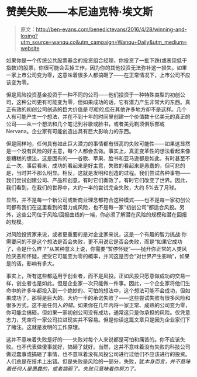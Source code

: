 # 赞美失败——本尼迪克特·埃文斯

> 原文：<http://ben-evans.com/benedictevans/2016/4/28/winning-and-losing?utm_source=wanqu.co&utm_campaign=Wanqu+Daily&utm_medium=website>

如果你是一个传统公共股票基金的投资组合经理，你投资了一批下跌(或表现低于指数)的股票，你很可能会丢掉工作，因为你的其他投资无法弥补这一损失。如果一家上市公司变为零，这意味着很多人都搞砸了——在正常情况下，上市公司不应该变为零。

但是风险投资基金投资于一种不同的公司——他们投资于一种特殊类型的初创公司，这种公司更有可能变为零，但如果成功的话，它有潜力产生非常大的东西。真正有效的初创公司创造的巨大价值是*可能的*,但在其他许多地方却不是这样。几个人有可能产生一个想法，并在不到十年的时间里创建一个价值数十亿美元的真正的公司——从一个想法和几个笔记到谷歌或脸书，或者美元剃须俱乐部或 Nervana。企业家有可能创造出具有巨大影响力的东西。

但是同样地，任何具有如此巨大潜力的事情都有很高的失败可能性——如果这显然是一个没有风险的好主意，每个人都会去做。事实上，真正变革性的想法看起来像是糟糕的想法，这是固有的——谷歌、苹果、脸书和亚马逊都是如此，有时甚至不止一次。事后看来，成功的看起来是好主意，失败的看起来是愚蠢的，但可悲的是，当时并不那么明显。相反，这就是发明和创造的过程。我们尝试各种事物——我们尝试创建公司、产品和创意，有时它们奏效了，有时它们改变了世界。因此，我们看到，在我们的世界中，大约一半的尝试完全失败，大约 5%去了月球。

显然，并不是每一个新公司或新商业理念都符合这种模式——也不是每一家初创公司都有我们在这里看到的潜力或风险，也不是每一家“初创公司”都适合风投。另外，这些公司位于风险/回报曲线的一端，你必须了解潜在风险的规模和潜在回报的规模。

对风险投资家来说，或者更重要的是对企业家来说，这是一个有趣的智力挑战:你需要问的不是这个想法是否会失败，更不用说它是否会失败，而是“如果它成功了，会是什么样？”从某种意义上说，你需要“暂停怀疑”——抛开你正常的人类风险厌恶和怀疑，接受它可能变为零的概率，并问这是否会“对世界产生影响”，如果是的话，影响有多大。

事实上，所有这些都适用于创业者，而不是风投。正如风投只愿意做成功的交易一样，创业者也是如此。但是企业家一次只能做一件事。因此，一个企业家将他们生命中的许多年都投入到一个绝妙的、可怕的想法中，这个想法可能不会成功，但如果成功了，那将是巨大的。大约一半的承诺失败了——这些尝试失败有很多风险和很多方式，这不是任何人*的错*。如果你在几年内将一家正常、成熟的公司变为零，你可能会搞砸，但如果一家初创公司没有成功，通常这只是你承担的风险。仅凭意志力，凭空将一家公司拉进现实并不容易。但是你读这篇文章只是因为企业家们下了赌注。这就是发明的工作原理。

这并不意味着失败是好的——失败对每个人来说都是可怕和痛苦的。你不应该失败。也不代表做傻事就好，搞砸了就好。当然，这并不意味着没有失败的科技公司做过蠢事或搞砸了事情，也不意味着没有风投公司进行过他们不应该进行的投资。人们总是在技术上出错。但是失败是风险的一部分，失败，就*本身而言，并不意味着任何人是愚蠢的，或者搞砸了。失败只意味着你努力了。*